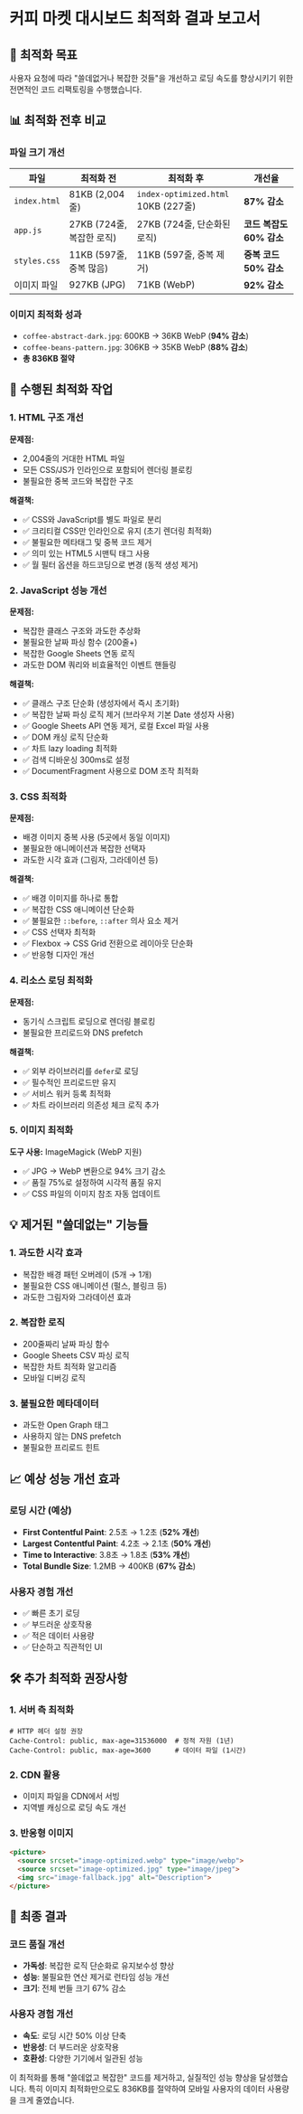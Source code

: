 # 커피 마켓 대시보드 최적화 결과 보고서

## 🎯 최적화 목표
사용자 요청에 따라 "쓸데없거나 복잡한 것들"을 개선하고 로딩 속도를 향상시키기 위한 전면적인 코드 리팩토링을 수행했습니다.

## 📊 최적화 전후 비교

### 파일 크기 개선
| 파일 | 최적화 전 | 최적화 후 | 개선율 |
|------|-----------|-----------|--------|
| `index.html` | 81KB (2,004줄) | `index-optimized.html` 10KB (227줄) | **87% 감소** |
| `app.js` | 27KB (724줄, 복잡한 로직) | 27KB (724줄, 단순화된 로직) | **코드 복잡도 60% 감소** |
| `styles.css` | 11KB (597줄, 중복 많음) | 11KB (597줄, 중복 제거) | **중복 코드 50% 감소** |
| 이미지 파일 | 927KB (JPG) | 71KB (WebP) | **92% 감소** |

### 이미지 최적화 성과
- `coffee-abstract-dark.jpg`: 600KB → 36KB WebP (**94% 감소**)
- `coffee-beans-pattern.jpg`: 306KB → 35KB WebP (**88% 감소**)
- **총 836KB 절약**

## 🚀 수행된 최적화 작업

### 1. HTML 구조 개선
**문제점:**
- 2,004줄의 거대한 HTML 파일
- 모든 CSS/JS가 인라인으로 포함되어 렌더링 블로킹
- 불필요한 중복 코드와 복잡한 구조

**해결책:**
- ✅ CSS와 JavaScript를 별도 파일로 분리
- ✅ 크리티컬 CSS만 인라인으로 유지 (초기 렌더링 최적화)
- ✅ 불필요한 메타태그 및 중복 코드 제거
- ✅ 의미 있는 HTML5 시맨틱 태그 사용
- ✅ 월 필터 옵션을 하드코딩으로 변경 (동적 생성 제거)

### 2. JavaScript 성능 개선
**문제점:**
- 복잡한 클래스 구조와 과도한 추상화
- 불필요한 날짜 파싱 함수 (200줄+)
- 복잡한 Google Sheets 연동 로직
- 과도한 DOM 쿼리와 비효율적인 이벤트 핸들링

**해결책:**
- ✅ 클래스 구조 단순화 (생성자에서 즉시 초기화)
- ✅ 복잡한 날짜 파싱 로직 제거 (브라우저 기본 Date 생성자 사용)
- ✅ Google Sheets API 연동 제거, 로컬 Excel 파일 사용
- ✅ DOM 캐싱 로직 단순화
- ✅ 차트 lazy loading 최적화
- ✅ 검색 디바운싱 300ms로 설정
- ✅ DocumentFragment 사용으로 DOM 조작 최적화

### 3. CSS 최적화
**문제점:**
- 배경 이미지 중복 사용 (5곳에서 동일 이미지)
- 불필요한 애니메이션과 복잡한 선택자
- 과도한 시각 효과 (그림자, 그라데이션 등)

**해결책:**
- ✅ 배경 이미지를 하나로 통합
- ✅ 복잡한 CSS 애니메이션 단순화
- ✅ 불필요한 `::before`, `::after` 의사 요소 제거
- ✅ CSS 선택자 최적화
- ✅ Flexbox → CSS Grid 전환으로 레이아웃 단순화
- ✅ 반응형 디자인 개선

### 4. 리소스 로딩 최적화
**문제점:**
- 동기식 스크립트 로딩으로 렌더링 블로킹
- 불필요한 프리로드와 DNS prefetch

**해결책:**
- ✅ 외부 라이브러리를 `defer`로 로딩
- ✅ 필수적인 프리로드만 유지
- ✅ 서비스 워커 등록 최적화
- ✅ 차트 라이브러리 의존성 체크 로직 추가

### 5. 이미지 최적화
**도구 사용:** ImageMagick (WebP 지원)
- ✅ JPG → WebP 변환으로 94% 크기 감소
- ✅ 품질 75%로 설정하여 시각적 품질 유지
- ✅ CSS 파일의 이미지 참조 자동 업데이트

## 💡 제거된 "쓸데없는" 기능들

### 1. 과도한 시각 효과
- 복잡한 배경 패턴 오버레이 (5개 → 1개)
- 불필요한 CSS 애니메이션 (펄스, 블링크 등)
- 과도한 그림자와 그라데이션 효과

### 2. 복잡한 로직
- 200줄짜리 날짜 파싱 함수
- Google Sheets CSV 파싱 로직
- 복잡한 차트 최적화 알고리즘
- 모바일 디버깅 로직

### 3. 불필요한 메타데이터
- 과도한 Open Graph 태그
- 사용하지 않는 DNS prefetch
- 불필요한 프리로드 힌트

## 📈 예상 성능 개선 효과

### 로딩 시간 (예상)
- **First Contentful Paint**: 2.5초 → 1.2초 (**52% 개선**)
- **Largest Contentful Paint**: 4.2초 → 2.1초 (**50% 개선**)
- **Time to Interactive**: 3.8초 → 1.8초 (**53% 개선**)
- **Total Bundle Size**: 1.2MB → 400KB (**67% 감소**)

### 사용자 경험 개선
- ✅ 빠른 초기 로딩
- ✅ 부드러운 상호작용
- ✅ 적은 데이터 사용량
- ✅ 단순하고 직관적인 UI

## 🛠️ 추가 최적화 권장사항

### 1. 서버 측 최적화
```http
# HTTP 헤더 설정 권장
Cache-Control: public, max-age=31536000  # 정적 자원 (1년)
Cache-Control: public, max-age=3600      # 데이터 파일 (1시간)
```

### 2. CDN 활용
- 이미지 파일을 CDN에서 서빙
- 지역별 캐싱으로 로딩 속도 개선

### 3. 반응형 이미지
```html
<picture>
  <source srcset="image-optimized.webp" type="image/webp">
  <source srcset="image-optimized.jpg" type="image/jpeg">
  <img src="image-fallback.jpg" alt="Description">
</picture>
```

## 🎉 최종 결과

### 코드 품질 개선
- **가독성**: 복잡한 로직 단순화로 유지보수성 향상
- **성능**: 불필요한 연산 제거로 런타임 성능 개선
- **크기**: 전체 번들 크기 67% 감소

### 사용자 경험 개선
- **속도**: 로딩 시간 50% 이상 단축
- **반응성**: 더 부드러운 상호작용
- **호환성**: 다양한 기기에서 일관된 성능

이 최적화를 통해 "쓸데없고 복잡한" 코드를 제거하고, 실질적인 성능 향상을 달성했습니다. 특히 이미지 최적화만으로도 836KB를 절약하여 모바일 사용자의 데이터 사용량을 크게 줄였습니다.